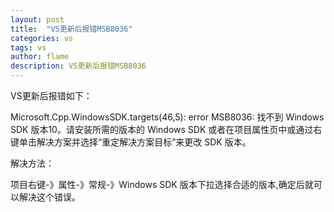 ```yaml
---
layout: post
title:  "VS更新后报错MSB8036"
categories: vs
tags: vs
author: flame
description: VS更新后报错MSB8036
---
```


VS更新后报错如下：

Microsoft.Cpp.WindowsSDK.targets(46,5): error MSB8036: 找不到 Windows SDK 版本10。请安装所需的版本的 Windows SDK 或者在项目属性页中或通过右键单击解决方案并选择“重定解决方案目标”来更改 SDK 版本。


解决方法：

项目右键-》属性-》常规-》Windows SDK 版本下拉选择合适的版本,确定后就可以解决这个错误。


